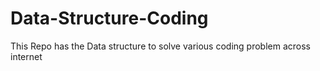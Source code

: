 # Data-Structure-Coding
This Repo has the Data structure to solve various coding problem across internet
